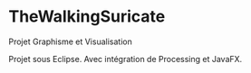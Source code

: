 # TheWalkingSuricate
Projet Graphisme et Visualisation


Projet sous Eclipse. Avec intégration de Processing et JavaFX.
